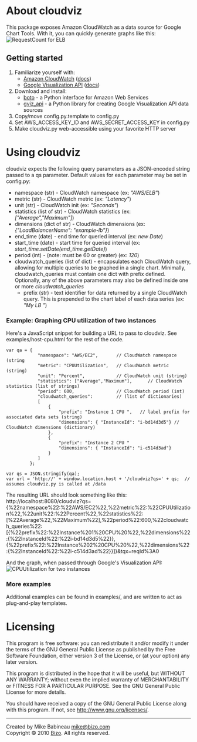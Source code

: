 # About cloudviz
This package exposes Amazon CloudWatch as a data source for Google Chart Tools.  With it, you can quickly generate graphs like this:
![RequestCount for ELB](http://mbabineau.github.com/cloudviz/example-elb-requestcount.png)

## Getting started
1. Familiarize yourself with:
   * [Amazon CloudWatch](http://aws.amazon.com/cloudwatch/) ([docs](http://docs.amazonwebservices.com/AmazonCloudWatch/latest/DeveloperGuide/))
   * [Google Visualization API](http://code.google.com/apis/visualization/interactive_charts.html) ([docs](http://code.google.com/apis/visualization/documentation/using_overview.html))
2. Download and install:
   * [boto](http://code.google.com/p/boto/) - a Python interface for Amazon Web Services
   * [gviz_api](http://code.google.com/p/google-visualization-python/) - a Python library for creating Google Visualization API data sources
3. Copy/move config.py.template to config.py
4. Set AWS_ACCESS_KEY_ID and AWS_SECRET_ACCESS_KEY in config.py
5. Make cloudviz.py web-accessible using your favorite HTTP server

# Using cloudviz
cloudviz expects the following query parameters as a JSON-encoded string passed to a qs parameter.  Default values for each parameter may be set in config.py:

* namespace (str) - CloudWatch namespace (ex: _"AWS/ELB"_)
* metric (str) - CloudWatch metric (ex: _"Latency"_)
* unit (str) - CloudWatch init (ex: _"Seconds"_)
* statistics (list of str) - CloudWatch statistics (ex: _["Average","Maximum"]_)
* dimensions (dict of str) - CloudWatch dimensions (ex: _{"LoadBalancerName": "example-lb"}_)
* end_time (date) - end time for queried interval (ex: _new Date_)
* start_time (date) - start time for queried interval (ex: _start_time.setDate(end_time.getDate)_)
* period (int) - (note: must be 60 or greater) (ex: _120_)
* cloudwatch_queries (list of dict) - encapsulates each CloudWatch query, allowing for multiple queries to be graphed in a single chart.  Minimally, cloudwatch_queries must contain one dict with prefix defined.  Optionally, any of the above parameters may also be defined inside one or more _cloudwatch_queries_
  * prefix (str) - text identifier for data returned by a single CloudWatch query. This is prepended to the chart label of each data series (ex: _"My LB "_)

### Example: Graphing CPU utilization of two instances
Here's a JavaScript snippet for building a URL to pass to cloudviz.  See examples/host-cpu.html for the rest of the code.

    var qa = {  
                "namespace": "AWS/EC2",       // CloudWatch namespace (string
                "metric": "CPUUtilization",   // CloudWatch metric (string)
                "unit": "Percent",            // CloudWatch unit (string)
                "statistics": ["Average","Maximum"],      // CloudWatch statistics (list of strings)
                "period": 600,                // CloudWatch period (int)
                "cloudwatch_queries":         // (list of dictionaries)
                [   
                    {
                        "prefix": "Instance 1 CPU ",   // label prefix for associated data sets (string)
                        "dimensions": { "InstanceId": "i-bd14d3d5"} // CloudWatch dimensions (dictionary)
                    },
                    {
                        "prefix": "Instance 2 CPU "
                        "dimensions": { "InstanceId": "i-c514d3ad"}
                    }
                ]
             };
    
    var qs = JSON.stringify(qa);
    var url = 'http://' + window.location.host + '/cloudviz?qs=' + qs;  // assumes cloudviz.py is called at /data

The resulting URL should look something like this:
     http://localhost:8080/cloudviz?qs={%22namespace%22:%22AWS/EC2%22,%22metric%22:%22CPUUtilization%22,%22unit%22:%22Percent%22,%22statistics%22:[%22Average%22,%22Maximum%22],%22period%22:600,%22cloudwatch_queries%22:[{%22prefix%22:%22Instance%201%20CPU%20%22,%22dimensions%22:{%22InstanceId%22:%22i-bd14d3d5%22}},{%22prefix%22:%22Instance%202%20CPU%20%22,%22dimensions%22:{%22InstanceId%22:%22i-c514d3ad%22}}]}&tqx=reqId%3A0

And the graph, when passed through Google's Visualization API:
![CPUUtilization for two instances](http://mbabineau.github.com/cloudviz/example-hosts-cpu.png)

### More examples
Additional examples can be found in examples/, and are written to act as plug-and-play templates.

# Licensing
This program is free software: you can redistribute it and/or modify
it under the terms of the GNU General Public License as published by
the Free Software Foundation, either version 3 of the License, or
(at your option) any later version.

This program is distributed in the hope that it will be useful,
but WITHOUT ANY WARRANTY; without even the implied warranty of
MERCHANTABILITY or FITNESS FOR A PARTICULAR PURPOSE.  See the
GNU General Public License for more details.

You should have received a copy of the GNU General Public License
along with this program.  If not, see <http://www.gnu.org/licenses/>.

--------------------------------------------------------
Created by Mike Babineau [mike@bizo.com](mike@bizo.com)<br>
Copyright © 2010 [Bizo](http://bizo.com).  All rights reserved.
